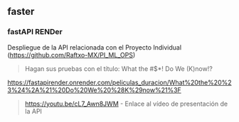 ## faster
### fastAPI RENDer
Despliegue de la API relacionada con el Proyecto Individual (https://github.com/Raftxo-MX/PI_ML_OPS)

>Hagan sus pruebas con el título: What the #$*! Do We (K)now!?

https://fastapirender.onrender.com/peliculas_duracion/What%20the%20%23%24%2A%21%20Do%20We%20%28K%29now%21%3F  

>https://youtu.be/cL7_Awn8JWM - Enlace al vídeo de presentación de la API

